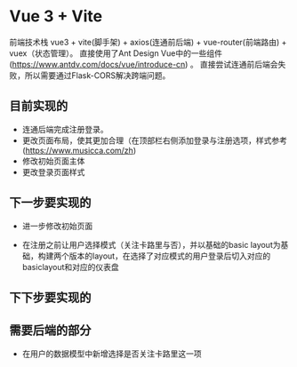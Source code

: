 # Vue 3 + Vite

前端技术栈 vue3 + vite(脚手架) + axios(连通前后端) + vue-router(前端路由) + vuex（状态管理）。
直接使用了Ant Design Vue中的一些组件(https://www.antdv.com/docs/vue/introduce-cn) 。
直接尝试连通前后端会失败，所以需要通过Flask-CORS解决跨端问题。 

## 目前实现的

- 连通后端完成注册登录。
- 更改页面布局，使其更加合理（在顶部栏右侧添加登录与注册选项，样式参考(https://www.musicca.com/zh)
- 修改初始页面主体
- 更改登录页面样式

## 下一步要实现的

- 进一步修改初始页面

- 在注册之前让用户选择模式（关注卡路里与否），并以基础的basic layout为基础，构建两个版本的layout，在选择了对应模式的用户登录后切入对应的basiclayout和对应的仪表盘

## 下下步要实现的


## 需要后端的部分

- 在用户的数据模型中新增选择是否关注卡路里这一项

